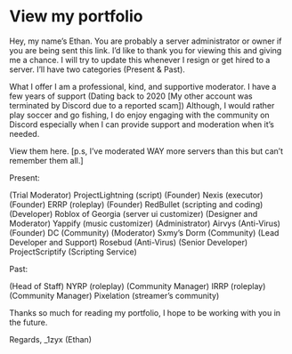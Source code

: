# View my portfolio


Hey, my name’s Ethan. You are probably a server administrator or owner if you are being sent this link. I’d like to thank you for viewing this and giving me a chance. I will try to update this whenever I resign or get hired to a server. I’ll have two categories (Present & Past). 



What I offer
I am a professional, kind, and supportive moderator. I have a few years of support (Dating back to 2020 [My other account was terminated by Discord due to a reported scam]) Although, I would rather play soccer and go fishing, I do enjoy engaging with the community on Discord especially when I can provide support and moderation when it’s needed.


View them here. [p.s, I’ve moderated WAY more servers than this but can’t remember them all.]

Present:

(Trial Moderator) ProjectLightning (script)
(Founder) Nexis (executor)
(Founder) ERRP (roleplay)
(Founder) RedBullet (scripting and coding)
(Developer) Roblox of Georgia (server ui customizer)
(Designer and Moderator) Yappify (music customizer)
(Administrator) Airvys (Anti-Virus)
(Founder) DC (Community)
(Moderator) Sxmy’s Dorm (Community)
(Lead Developer and Support) Rosebud (Anti-Virus)
(Senior Developer) ProjectScriptify (Scripting Service)


Past:

(Head of Staff) NYRP (roleplay)
(Community Manager) IRRP (roleplay)
(Community Manager) Pixelation (streamer’s community)



Thanks so much for reading my portfolio, I hope to be working with you in the future.

Regards, _1zyx (Ethan)
